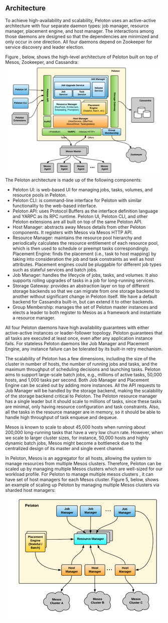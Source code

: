 ## Architecture
To achieve high-availability and scalability, Peloton uses an active-active architecture with four separate daemon types: job manager, resource manager, placement engine, and host manager. The interactions among those daemons are designed so that the dependencies are minimized and only occur in one direction. All four daemons depend on Zookeeper for service discovery and leader election.

Figure , below, shows the high-level architecture of Peloton built on top of Mesos, Zookeeper, and Cassandra: 
![image](_static/Peloton-Architecture.png)
The Peloton architecture is made up of the following components: 
- Peloton UI: is web-based UI for managing jobs, tasks, volumes, and resource pools in Peloton.
- Peloton CLI: is command-line interface for Peloton with similar functionality to the web-based interface.
- Peloton API: uses Protocol Buffers as the interface definition language and YARPC as its RPC runtime. Peloton UI, Peloton CLI, and other Peloton extensions are all built on top of the same Peloton API.
- Host Manager: abstracts away Mesos details from other Peloton components. It registers with Mesos via Mesos HTTP API.
- Resource Manager: maintains the resource pool hierarchy and periodically calculates the resource entitlement of each resource pool, which is then used to schedule or preempt tasks correspondingly.
Placement Engine: finds the placement (i.e., task to host mapping) by taking into consideration the job and task constraints as well as host attributes. Placement engines could be pluggable for different job types such as stateful services and batch jobs.
- Job Manager: handles the lifecycle of jobs, tasks, and volumes. It also supports rolling upgrades of tasks in a job for long-running services.
- Storage Gateway: provides an abstraction layer on top of different storage backends so that we can migrate from one storage backend to another without significant change in Peloton itself. We have a default backend for Cassandra built-in, but can extend it to other backends. 
- Group Membership: manages the set of Peloton master instances and elects a leader to both register to Mesos as a framework and instantiate a resource manager.

All four Peloton daemons have high availability guarantees with either active-active instances or leader-follower topology. Peloton guarantees that all tasks are executed at least once, even after any application instance fails. For stateless Peloton daemons like Job Manager and Placement Engine, any instance failure can be tolerated by its built-in retry mechanism.

The scalability of Peloton has a few dimensions, including the size of the cluster in number of hosts, the number of running jobs and tasks, and the maximum throughput of scheduling decisions and launching tasks. Peloton aims to support large-scale batch jobs, e.g., millions of active tasks, 50,000 hosts, and 1,000 tasks per second. Both Job Manager and Placement Engine can be scaled out by adding more instances. All the API requests to Job Manager will be handled by the storage backend, making the scalability of the storage backend critical to Peloton. The Peloton resource manager has a single leader but it should scale to millions of tasks, since these tasks are minimal, only having resource configuration and task constraints. Also, all the tasks in the resource manager are in memory, so it should be able to handle high throughput of task enqueue and dequeue. 

Mesos is known to scale to about 45,000 hosts when running about 200,000 long-running tasks that have a very low churn rate. However, when we scale to larger cluster sizes, for instance, 50,000 hosts and highly dynamic batch jobs, Mesos might become a bottleneck due to the centralized design of its master and single event channel. 

In Peloton, Mesos is an aggregator for all hosts, allowing the system to manage resources from multiple Mesos clusters. Therefore, Peloton can be scaled up by managing multiple Mesos clusters which are well-sized for our workload profile. For Peloton to manage multiple mesos clusters , it can have set of host managers for each Mesos cluster. Figure 5, below, shows an example of scaling up Peloton by managing multiple Mesos clusters via sharded host managers: 
![image](_static/architecture2.png)
